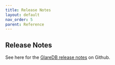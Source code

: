 ```yaml
---
title: Release Notes
layout: default
nav_order: 5
parent: Reference
---
```


## Release Notes

See here for the
[GlareDB release notes](https://github.com/GlareDB/cloud/releases) on Github.
